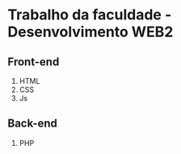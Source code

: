 <h1>Trabalho da faculdade - Desenvolvimento WEB2 </h1>

<h2>Front-end</h2>
<ol>
  <li>HTML</li>
  <li>CSS</li>
  <li>Js</li>
</ol>

<h2>Back-end</h2>
<ol>
  <li>PHP</li>
</ol>
